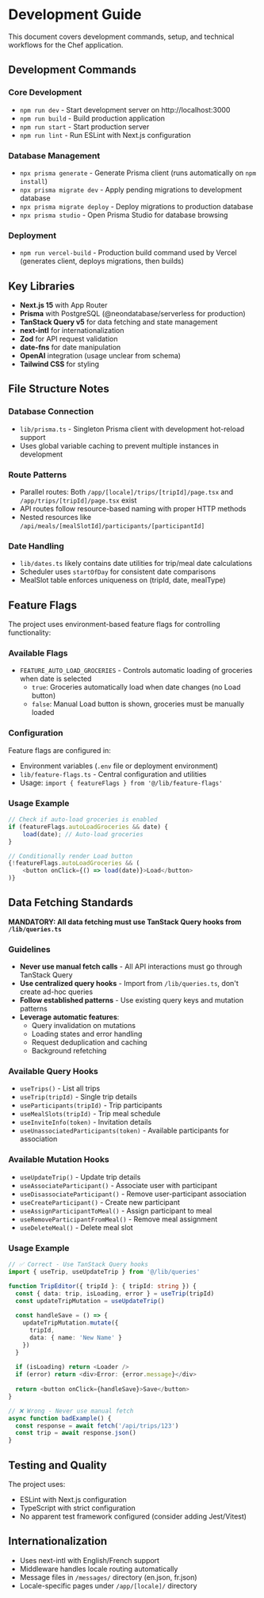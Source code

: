 # Development Guide

This document covers development commands, setup, and technical workflows for the Chef application.

## Development Commands

### Core Development
- `npm run dev` - Start development server on http://localhost:3000
- `npm run build` - Build production application
- `npm run start` - Start production server
- `npm run lint` - Run ESLint with Next.js configuration

### Database Management
- `npx prisma generate` - Generate Prisma client (runs automatically on `npm install`)
- `npx prisma migrate dev` - Apply pending migrations to development database
- `npx prisma migrate deploy` - Deploy migrations to production database
- `npx prisma studio` - Open Prisma Studio for database browsing

### Deployment
- `npm run vercel-build` - Production build command used by Vercel (generates client, deploys migrations, then builds)

## Key Libraries

- **Next.js 15** with App Router
- **Prisma** with PostgreSQL (@neondatabase/serverless for production)
- **TanStack Query v5** for data fetching and state management
- **next-intl** for internationalization
- **Zod** for API request validation
- **date-fns** for date manipulation
- **OpenAI** integration (usage unclear from schema)
- **Tailwind CSS** for styling

## File Structure Notes

### Database Connection
- `lib/prisma.ts` - Singleton Prisma client with development hot-reload support
- Uses global variable caching to prevent multiple instances in development

### Route Patterns
- Parallel routes: Both `/app/[locale]/trips/[tripId]/page.tsx` and `/app/trips/[tripId]/page.tsx` exist
- API routes follow resource-based naming with proper HTTP methods
- Nested resources like `/api/meals/[mealSlotId]/participants/[participantId]`

### Date Handling
- `lib/dates.ts` likely contains date utilities for trip/meal date calculations
- Scheduler uses `startOfDay` for consistent date comparisons
- MealSlot table enforces uniqueness on (tripId, date, mealType)

## Feature Flags

The project uses environment-based feature flags for controlling functionality:

### Available Flags
- `FEATURE_AUTO_LOAD_GROCERIES` - Controls automatic loading of groceries when date is selected
  - `true`: Groceries automatically load when date changes (no Load button)
  - `false`: Manual Load button is shown, groceries must be manually loaded

### Configuration
Feature flags are configured in:
- Environment variables (`.env` file or deployment environment)
- `lib/feature-flags.ts` - Central configuration and utilities
- Usage: `import { featureFlags } from '@/lib/feature-flags'`

### Usage Example
```typescript
// Check if auto-load groceries is enabled
if (featureFlags.autoLoadGroceries && date) {
    load(date); // Auto-load groceries
}

// Conditionally render Load button
{!featureFlags.autoLoadGroceries && (
    <button onClick={() => load(date)}>Load</button>
)}
```

## Data Fetching Standards

**MANDATORY: All data fetching must use TanStack Query hooks from `/lib/queries.ts`**

### Guidelines
- **Never use manual fetch calls** - All API interactions must go through TanStack Query
- **Use centralized query hooks** - Import from `/lib/queries.ts`, don't create ad-hoc queries
- **Follow established patterns** - Use existing query keys and mutation patterns
- **Leverage automatic features**:
  - Query invalidation on mutations
  - Loading states and error handling
  - Request deduplication and caching
  - Background refetching

### Available Query Hooks
- `useTrips()` - List all trips
- `useTrip(tripId)` - Single trip details
- `useParticipants(tripId)` - Trip participants
- `useMealSlots(tripId)` - Trip meal schedule
- `useInviteInfo(token)` - Invitation details
- `useUnassociatedParticipants(token)` - Available participants for association

### Available Mutation Hooks
- `useUpdateTrip()` - Update trip details
- `useAssociateParticipant()` - Associate user with participant
- `useDisassociateParticipant()` - Remove user-participant association
- `useCreateParticipant()` - Create new participant
- `useAssignParticipantToMeal()` - Assign participant to meal
- `useRemoveParticipantFromMeal()` - Remove meal assignment
- `useDeleteMeal()` - Delete meal slot

### Usage Example
```typescript
// ✅ Correct - Use TanStack Query hooks
import { useTrip, useUpdateTrip } from '@/lib/queries'

function TripEditor({ tripId }: { tripId: string }) {
  const { data: trip, isLoading, error } = useTrip(tripId)
  const updateTripMutation = useUpdateTrip()
  
  const handleSave = () => {
    updateTripMutation.mutate({
      tripId,
      data: { name: 'New Name' }
    })
  }
  
  if (isLoading) return <Loader />
  if (error) return <div>Error: {error.message}</div>
  
  return <button onClick={handleSave}>Save</button>
}

// ❌ Wrong - Never use manual fetch
async function badExample() {
  const response = await fetch('/api/trips/123')
  const trip = await response.json()
}
```

## Testing and Quality

The project uses:
- ESLint with Next.js configuration
- TypeScript with strict configuration
- No apparent test framework configured (consider adding Jest/Vitest)

## Internationalization

- Uses next-intl with English/French support
- Middleware handles locale routing automatically
- Message files in `/messages/` directory (en.json, fr.json)
- Locale-specific pages under `/app/[locale]/` directory
